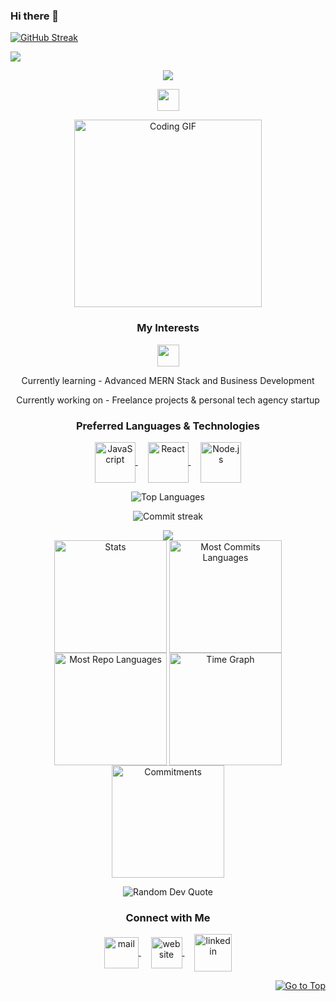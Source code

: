 ### Hi there 👋

[![GitHub Streak](http://github-readme-streak-stats.herokuapp.com?user=Fraol-D&theme=dark&background=000000)](https://git.io/streak-stats)
<p><a href="https://github.com/anuraghazra/github-readme-stats"> 
   <img align="center" src="https://github-readme-stats.vercel.app/api?username=Fraol-D&show_icons=true&theme=tokyonight" /> 
 </a></p>
 <p align="center">
  <img src="assets/header.png" />
</p>

<p align="center">
   <img src="https://readme-typing-svg.demolab.com?font=Roboto+Slab&color=%237E3ACE&size=35&center=true&vCenter=true&width=450&duration=1500&pause=1000&lines=Fraol+Ashebir+Demisse;MERN+Stack+Developer" width="auto" height="35"/>
</p>

<p align="center">
  <img alt="Coding GIF" width="300" height="auto" src="assets/coding.gif" />
</p>

<h3 align="center">My Interests</h3>
<p align="center">
   <img src="https://readme-typing-svg.demolab.com?font=Roboto+Slab&color=%237E3ACE&size=35&center=true&vCenter=true&width=450&duration=1500&pause=1000&lines=Web+Development;Full-Stack+Development;React+and+Node.js;Freelancing" width="auto" height="35"/>
</p>

<p align="center">Currently learning - Advanced MERN Stack and Business Development</p>
<p align="center">Currently working on - Freelance projects & personal tech agency startup</p>

<h3 align="center">Preferred Languages & Technologies</h3>
<p align="center">
  <a href="https://fraol.netlify.app" target="_blank">
    <img align="center" src="assets/javascript.png" alt="JavaScript" height="65" width="65" />
  </a>
  &nbsp;&nbsp;&nbsp;
  <a href="https://fraol.netlify.app" target="_blank">
    <img align="center" src="assets/react.png" alt="React" height="65" width="65" />
  </a>
  &nbsp;&nbsp;&nbsp;
  <a href="https://fraol.netlify.app" target="_blank">
    <img align="center" src="assets/nodejs.png" alt="Node.js" height="65" width="65" />
  </a>
</p>

<p align="center">
  <img align="center" src="https://github-readme-stats.vercel.app/api/top-langs?username=fraol-d&hide_border=true&no-bg=true&no-frame=true&layout=compact&theme=transparent&langs_count=10" alt="Top Languages" />
</p>

<p align="center">
  <img alt="Commit streak" src="https://github-readme-streak-stats.herokuapp.com/?user=fraol-d&hide_border=true&theme=transparent" />
</p>

<!--Trophy Section-->
<div align=center>
  <img src="https://github-profile-trophy.vercel.app/?username=fraol-d&no-bg=true&no-frame=true&row=2&column=3" />
</div>

<div align="center">
  <img align="center" src="http://github-profile-summary-cards.vercel.app/api/cards/stats?username=fraol-d&theme=transparent" height="180em" alt="Stats" />
  <img align="center" src="http://github-profile-summary-cards.vercel.app/api/cards/most-commit-language?username=fraol-d&theme=transparent&exclude=html,CSS,Jupyter%20Notebook" height="180em" alt="Most Commits Languages" />
  <img align="center" src="http://github-profile-summary-cards.vercel.app/api/cards/repos-per-language?username=fraol-d&theme=transparent&exclude=html,CSS,Jupyter%20Notebook" height="180em" alt="Most Repo Languages" />
  <img align="center" src="http://github-profile-summary-cards.vercel.app/api/cards/productive-time?username=fraol-d&theme=transparent&utcOffset=3" height="180em" alt="Time Graph" />
  <img align="center" src="http://github-profile-summary-cards.vercel.app/api/cards/profile-details?username=fraol-d&theme=transparent" height="180em" alt="Commitments" />
</div>

<p align="center">
  <img src="https://quotes-github-readme.vercel.app/api?type=horizontal&theme=transparent" alt="Random Dev Quote" />
</p>

<h3 align="center">Connect with Me</h3>
<p align="center">
  <a href="mailto:fraolashebir84@gmail.com" target="_blank">
    <img align="center" src="assets/gmail.png" alt="mail" height="50" width="55" />
  </a>
  &nbsp;&nbsp;&nbsp;
  <a href="https://fraol.netlify.app" target="_blank">
    <img align="center" src="assets/web.png" alt="website" height="50" width="50" />
  </a>
  &nbsp;&nbsp;&nbsp;
  <a href="https://linkedin.com/in/fraol-ashebir" target="_blank">
    <img align="center" src="assets/linkedin.png" alt="linkedin" height="60" width="60" />
  </a>
</p>

<p align="right"><a href="#top"><img src="https://img.shields.io/static/v1?label&message=Go+to+Top&color=0b6ab3&style=flat&logo" alt="Go to Top" /></a></p>

<!--
**Fraol-D/Fraol-D** is a ✨ _special_ ✨ repository because its `README.md` (this file) appears on your GitHub profile.

Here are some ideas to get you started:

- 🔭 I’m currently working on ...
- 🌱 I’m currently learning ...
- 👯 I’m looking to collaborate on ...
- 🤔 I’m looking for help with ...
- 💬 Ask me about ...
- 📫 How to reach me: ...
- 😄 Pronouns: ...
- ⚡ Fun fact: ...
-->
